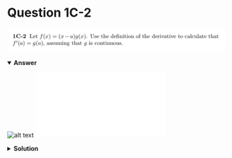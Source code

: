 # Question 1C-2
![alt text](q1C-2.png)

<details open>
<summary><b>Answer</b></summary>

![alt text](a1C-2.svg)
![alt text](a1C-2.py)
</details>

<details>
<summary><b>Solution</b></summary>

![alt text](s1C-2.png)
</details>
